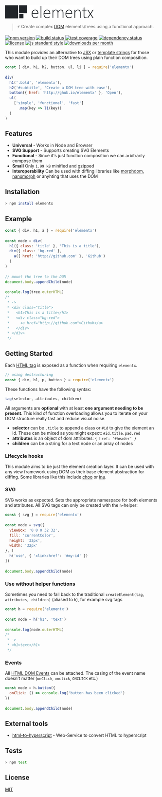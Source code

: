 
![logo](./logo.png)

> ​:zap:​ Create complex [DOM](https://de.wikipedia.org/wiki/Document_Object_Model) elements/trees using a functional approach.

[![npm version][version-image]][version-url]
[![build status][travis-image]][travis-url]
[![test coverage][codecov-image]][codecov-url]
[![dependency status][david-image]][david-url]
[![license][license-image]][license-url]
[![js standard style][standard-image]][standard-url]
[![downloads per month][downloads-image]][downloads-url]

This module provides an alternative to [JSX](https://facebook.github.io/jsx/) or [template strings](https://github.com/shama/bel) for those who want to build up their DOM trees using plain function composition.

```js
const { div, h1, h2, button, ul, li } = require('elementx')

div(
  h1('.bold', 'elementx'),
  h2('#subtitle', 'Create a DOM tree with ease'),
  button({ href: 'http://ghub.io/elementx' }, 'Open'),
  ul(
    ['simple', 'functional', 'fast']
      .map(key => li(key))
  )
)
```

## Features

* **Universal** - Works in Node and Browser
* **SVG Support** - Supports creating SVG Elements
* **Functional** - Since it's just function composition we can arbitrarily compose them
* **Small** Only `1.99 kB` minified and gzipped
* **Interoperability** Can be used with diffing libraries like [morphdom](https://github.com/patrick-steele-idem/morphdom), [nanomorph](https://github.com/yoshuawuyts/nanomorph) or anyhting that uses the DOM

## Installation

```bash
> npm install elementx
```

## Example

```js
const { div, h1, a } = require('elementx')

const node = div(
  h1({ class: 'title' }, 'This is a title'),
  div({ class: 'bg-red' },
    a({ href: 'http://github.com' }, 'Github')
  )
)

// mount the tree to the DOM
document.body.appendChild(node)

console.log(tree.outerHTML)
/*
 * ->
 * <div class="title">
 *   <h1>This is a title</h1>
 *   <div class="bg-red">
 *     <a href="http://github.com">Github</a>
 *   </div>
 * </div>
 */
```

## Getting Started

Each [HTML tag](http://ghub.io/html-tag-names) is exposed as a function when requiring `elementx`.

```js
// using destructuring
const { div, h1, p, button } = require('elementx')
```

These functions have the following syntax:

```js
tag(selector, attributes, children)
```

All arguments are **optional** with at least **one argument needing to be present**. This kind of function overloading allows you to iterate on your DOM structure really fast and reduce visual noise.

* **selector** can be `.title` to append a class or `#id` to give the element an id. These can be mixed as you might expect: `#id.title.pad.red`
* **attributes** is an object of dom attributes: `{ href: '#header' }`
* **children** can be a string for a text node or an array of nodes

### Lifecycle hooks

This module aims to be just the element creation layer. It can be used with any view framework using DOM as their base element abstraction for diffing. Some libraries like this include [choo](https://github.com/yoshuawuyts/choo) or [inu](https://github.com/ahdinosaur/inu).

### SVG

SVG works as expected. Sets the appropriate namespace for both elements and attributes. All SVG tags can only be created with the `h`-helper:

```js
const { svg } = require('elementx')

const node = svg({
  viewBox: '0 0 0 32 32',
  fill: 'currentColor',
  height: '32px',
  width: '32px'
}, [
  h('use', { 'xlink:href': '#my-id' })
])

document.body.appendChild(node)
```

### Use without helper functions

Sometimes you need to fall back to the traditional `createElement(tag, attributes, children)` (aliased to `h`), for example svg tags.

```js
const h = require('elementx')

const node = h('h1', 'text')

console.log(node.outerHTML)
/*
 * ->
 * <h1>text</h1>
 */
```

### Events

All [HTML DOM Events](https://developer.mozilla.org/en-US/docs/Web/Events) can be attached. The casing of the event name doesn't matter (`onClick`, `onclick`, `ONCLICK` etc.)

```js
const node = h.button({
  onClick: () => console.log('button has been clicked')
})

document.body.appendChild(node)
```

## External tools

* [html-to-hyperscript](html-to-hyperscript.paqmind.com) - Web-Service to convert HTML to hyperscript

## Tests

```bash
> npm test
```

## License

[MIT][license-url]

[travis-image]: https://img.shields.io/travis/queckezz/elementx.svg?style=flat-square
[travis-url]: https://travis-ci.org/queckezz/elementx

[version-image]: https://img.shields.io/npm/v/elementx.svg?style=flat-square
[version-url]: https://npmjs.org/package/elementx

[codecov-image]: https://img.shields.io/codecov/c/github/queckezz/elementx/master.svg?style=flat-square
[codecov-url]: https://codecov.io/github/queckezz/elementx

[downloads-image]: https://img.shields.io/npm/dm/elementx.svg?style=flat-square
[downloads-url]: https://npmjs.org/package/elementx

[david-image]: http://img.shields.io/david/queckezz/elementx.svg?style=flat-square
[david-url]: https://david-dm.org/queckezz/elementx

[standard-image]: https://img.shields.io/badge/code-standard-brightgreen.svg?style=flat-square
[standard-url]: https://github.com/feross/standard

[unfancy-js-image]: https://img.shields.io/badge/javascript-unfancy-ff69b4.svg?style=flat-square
[unfancy-js-url]: https://github.com/yoshuawuyts/tiny-guide-to-non-fancy-node

[license-image]: http://img.shields.io/npm/l/elementx.svg?style=flat-square
[license-url]: ./license
